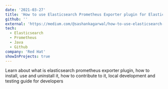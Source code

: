 ```yaml
---
date: '2021-03-27'
title: 'How to use Elasticsearch Prometheus Exporter plugin for Elasticsearch'
github: ''
external: 'https://medium.com/@sashankagarwal/how-to-use-elasticsearch-prometheus-exporter-plugin-for-elasticsearch-c6c5c5d645fe'
tech:
  - Elasticsearch
  - Prometheus
  - Java
  - Github
company: 'Red Hat'
showInProjects: true
---
```


Learn about what is elasticsearch prometheus exporter plugin, how to install, use and uninstall it, how to contribute to it, local development and testing guide for developers
